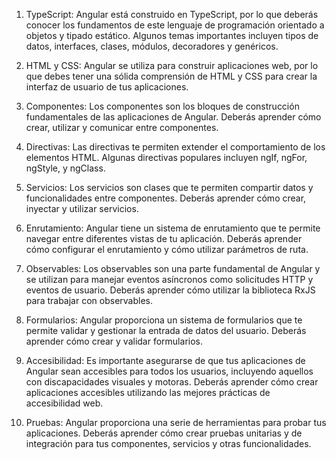 1.  TypeScript: Angular está construido en TypeScript, por lo que deberás conocer los fundamentos de este lenguaje de programación orientado a objetos y tipado estático. Algunos temas importantes incluyen tipos de datos, interfaces, clases, módulos, decoradores y genéricos.
    
2.  HTML y CSS: Angular se utiliza para construir aplicaciones web, por lo que debes tener una sólida comprensión de HTML y CSS para crear la interfaz de usuario de tus aplicaciones.
    
3.  Componentes: Los componentes son los bloques de construcción fundamentales de las aplicaciones de Angular. Deberás aprender cómo crear, utilizar y comunicar entre componentes.
    
4.  Directivas: Las directivas te permiten extender el comportamiento de los elementos HTML. Algunas directivas populares incluyen ngIf, ngFor, ngStyle, y ngClass.
    
5.  Servicios: Los servicios son clases que te permiten compartir datos y funcionalidades entre componentes. Deberás aprender cómo crear, inyectar y utilizar servicios.
    
6.  Enrutamiento: Angular tiene un sistema de enrutamiento que te permite navegar entre diferentes vistas de tu aplicación. Deberás aprender cómo configurar el enrutamiento y cómo utilizar parámetros de ruta.
    
7.  Observables: Los observables son una parte fundamental de Angular y se utilizan para manejar eventos asíncronos como solicitudes HTTP y eventos de usuario. Deberás aprender cómo utilizar la biblioteca RxJS para trabajar con observables.
    
8.  Formularios: Angular proporciona un sistema de formularios que te permite validar y gestionar la entrada de datos del usuario. Deberás aprender cómo crear y validar formularios.
    
9.  Accesibilidad: Es importante asegurarse de que tus aplicaciones de Angular sean accesibles para todos los usuarios, incluyendo aquellos con discapacidades visuales y motoras. Deberás aprender cómo crear aplicaciones accesibles utilizando las mejores prácticas de accesibilidad web.
    
10.  Pruebas: Angular proporciona una serie de herramientas para probar tus aplicaciones. Deberás aprender cómo crear pruebas unitarias y de integración para tus componentes, servicios y otras funcionalidades.